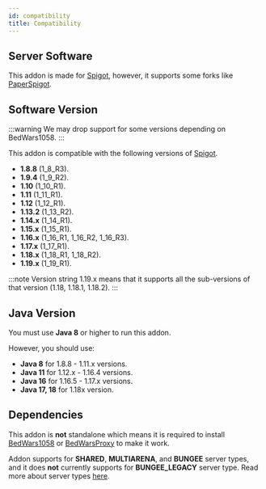 ```yaml
---
id: compatibility
title: Compatibility
---
```


## Server Software
This addon is made for [Spigot](https://www.spigotmc.org/), however, it supports some forks like [PaperSpigot](https://papermc.io/).

## Software Version

:::warning
We may drop support for some versions depending on BedWars1058.
:::

This addon is compatible with the following versions of [Spigot](https://www.spigotmc.org/).
* **1.8.8** (1_8_R3).
* **1.9.4** (1_9_R2).
* **1.10** (1_10_R1).
* **1.11** (1_11_R1).
* **1.12** (1_12_R1).
* **1.13.2** (1_13_R2).
* **1.14.x** (1_14_R1).
* **1.15.x** (1_15_R1).
* **1.16.x** (1_16_R1, 1_16_R2, 1_16_R3).
* **1.17.x** (1_17_R1).
* **1.18.x** (1_18_R1, 1_18_R2).
* **1.19.x** (1_19_R1).

:::note
Version string 1.19.x means that it supports all the sub-versions of that version (1.18, 1.18.1, 1.18.2).
:::

## Java Version

You must use **Java 8** or higher to run this addon.

However, you should use:

* **Java 8** for 1.8.8 - 1.11.x versions.
* **Java 11** for 1.12.x - 1.16.4 versions.
* **Java 16** for 1.16.5 - 1.17.x versions.
* **Java 17, 18** for 1.18x version.

## Dependencies

This addon is **not** standalone which means it is required to install [BedWars1058](https://polymart.org/resource/bedwars1058.1152) or [BedWarsProxy](https://polymart.org/resource/bedwarsproxy.2167) to make it work.

Addon supports for **SHARED**, **MULTIARENA**, and **BUNGEE** server types, and it does **not** currently supports for **BUNGEE_LEGACY** server type. Read more about server types [here](https://wiki.andrei1058.dev/docs/BedWars1058/configuration/main-configuration/).